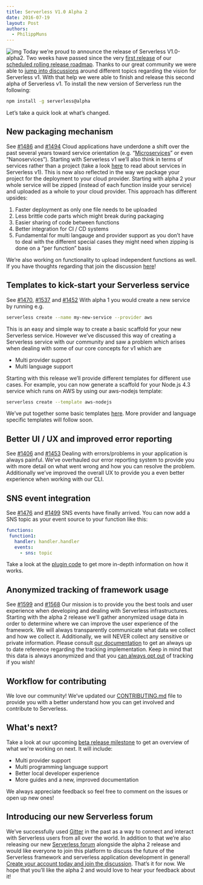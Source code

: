 ```yaml
---
title: Serverless V1.0 Alpha 2
date: 2016-07-19
layout: Post
authors:
  - PhilippMuns
---
```


![img](https://s3-us-west-2.amazonaws.com/assets.site.serverless.com/blog/legacy/2016/07/005adf42-d269-43ee-9998-9502487bb99b.gif) Today we’re proud to announce the release of Serverless V1.0-alpha2\. Two weeks have passed since the very [first release](http://blog.serverless.com/serverless-v1-0-alpha1-announcement/) of our [scheduled rolling release roadmap](https://github.com/serverless/serverless/milestones). Thanks to our great community we were able to [jump into discussions](https://github.com/serverless/serverless/issues) around different topics regarding the vision for Serverless v1\. With that help we were able to finish and release this second alpha of Serverless v1. To install the new version of Serverless run the following:

```bash
npm install -g serverless@alpha
```

Let’s take a quick look at what’s changed.

## New packaging mechanism

See [#1486](https://github.com/serverless/serverless/issues/1486) and [#1494](https://github.com/serverless/serverless/pull/1494) Cloud applications have underdone a shift over the past several years toward service orientation (e.g. “[Microservices](https://en.wikipedia.org/wiki/Microservices)” or even “Nanoservices”). Starting with Serverless v1 we’ll also think in terms of services rather than a project (take a look [here](http://blog.serverless.com/building-serverless-framework-v1/) to read about services in Serverless v1). This is now also reflected in the way we package your project for the deployment to your cloud provider. Starting with alpha 2 your whole service will be zipped (instead of each function inside your service) and uploaded as a whole to your cloud provider.  This approach has different upsides:

1.  Faster deployment as only one file needs to be uploaded
2.  Less brittle code parts which might break during packaging
3.  Easier sharing of code between functions
4.  Better integration for CI / CD systems
5.  Fundamental for multi langauge and provider support as you don’t have to deal with the different special cases they might need when zipping is done on a “per function” basis

We’re also working on functionality to upload independent functions as well. If you have thoughts regarding that join the discussion [here](https://github.com/serverless/serverless/issues/1486)!

## Templates to kick-start your Serverless service

See [#1470](https://github.com/serverless/serverless/issues/1470), [#1537](https://github.com/serverless/serverless/pull/1537) and [#1452](https://github.com/serverless/serverless/issues/1452) With alpha 1 you would create a new service by running e.g.

```bash
serverless create --name my-new-service --provider aws
```

This is an easy and simple way to create a basic scaffold for your new Serverless service. However we’ve discussed this way of creating a Serverless service with our community and saw a problem which arises when dealing with some of our core concepts for v1 which are

*   Multi provider support
*   Multi language support

Starting with this release we’ll provide different templates for different use cases. For example, you can now generate a scaffold for your Node.js 4.3 service which runs on AWS by using our aws-nodejs template:

```sh
serverless create --template aws-nodejs
```

We’ve put together some basic templates [here](https://github.com/serverless/serverless/tree/v1.0/lib/plugins/create/templates). More provider and language specific templates will follow soon.

## Better UI / UX and improved error reporting

See [#1406](https://github.com/serverless/serverless/issues/1406) and [#1453](https://github.com/serverless/serverless/pull/1453) Dealing with errors/problems in your application is always painful. We’ve overhauled our error reporting system to provide you with more detail on what went wrong and how you can resolve the problem. Additionally we’ve improved the overall UX to provide you a even better experience when working with our CLI.

## SNS event integration

See [#1476](https://github.com/serverless/serverless/issues/1476) and [#1499](https://github.com/serverless/serverless/pull/1499) SNS events have finally arrived. You can now add a SNS topic as your event source to your function like this:

```yaml
functions:
 function1:
   handler: handler.handler
   events:
     - sns: topic
```

Take a look at the [plugin code](https://github.com/serverless/serverless/tree/v1.0/lib/plugins/aws/deploy/compile/events/sns) to get more in-depth information on how it works.

## Anonymized tracking of framework usage

See [#1599](https://github.com/serverless/serverless/issues/1559) and [#1568](https://github.com/serverless/serverless/pull/1568) Our mission is to provide you the best tools and user experience when developing and dealing with Serverless infrastructures. Starting with the alpha 2 release we’ll gather anonymized usage data in order to determine where we can improve the user experience of the framework. We will always transparently communicate what data we collect and how we collect it. Additionally, we will NEVER collect any sensitive or private information. Please consult [our documentation](https://github.com/serverless/serverless/tree/v1.0/docs/usage-tracking) to get an always up to date reference regarding the tracking implementation. Keep in mind that this data is always anonymized and that you [can always opt out](https://github.com/serverless/serverless/tree/v1.0/lib/plugins/tracking) of tracking if you wish!

## Workflow for contributing

We love our community! We’ve updated our [CONTRIBUTING.md](https://github.com/serverless/serverless/tree/v1.0/CONTRIBUTING.md) file to provide you with a better understand how you can get involved and contribute to Serverless.

## What's next?

Take a look at our upcoming [beta release milestone](https://github.com/serverless/serverless/milestone/11) to get an overview of what we're working on next. It will include:

*   Multi provider support
*   Multi programming language support
*   Better local developer experience
*   More guides and a new, improved documentation

We always appreciate feedback so feel free to comment on the issues or open up new ones!

## Introducing our new Serverless forum

We’ve successfully used [Gitter](https://gitter.im/serverless/serverless) in the past as a way to connect and interact with Serverless users from all over the world. In addition to that we’re also releasing our new [Serverless forum](http://forum.serverless.com) alongside the alpha 2 release and would like everyone to join this platform to discuss the future of the Serverless framework and serverless application development in general! [Create your account today and join the discussion](http://forum.serverless.com/). That’s it for now. We hope that you’ll like the alpha 2 and would love to hear your feedback about it!
